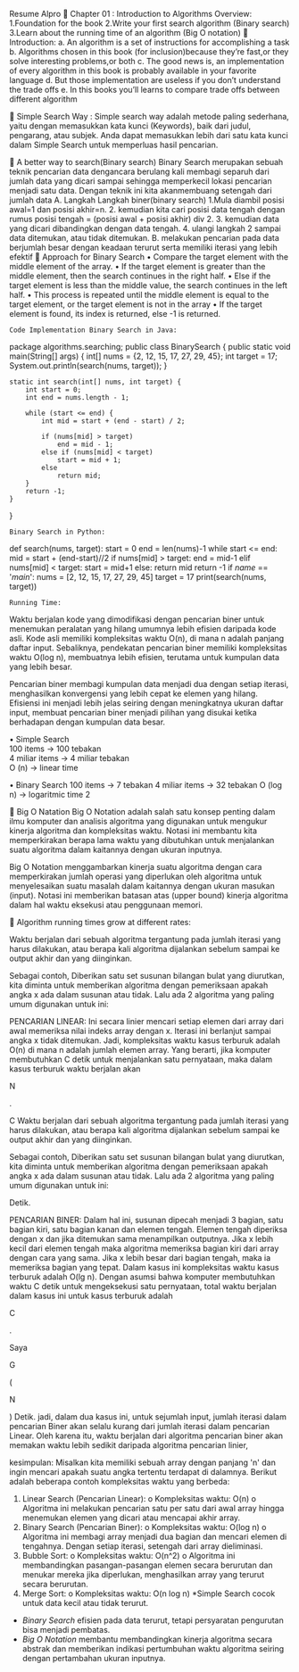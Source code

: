 Resume Alpro
	Chapter 01 : Introduction to Algorithms
Overview: 1.Foundation for the book
                   2.Write your first search algorithm (Binary search)
                   3.Learn about the running time of an algorithm (Big O notation)
	Introduction:
a.	An algorithm is a set of instructions for accomplishing a task
b.	Algorithms chosen in this book (for inclusion)because they’re fast,or they solve interesting problems,or both
c.	The good news is, an implementation of every algorithm in this book is probably available in your favorite language 
d.	But those implementation are useless if you don’t understand the trade offs 
e.	In this books you’ll learns to compare trade offs between different algorithm 

	Simple Search Way :
Simple search way adalah metode paling sederhana, yaitu dengan memasukkan kata kunci (Keywords), baik dari judul, pengarang, atau subjek. Anda dapat memasukkan lebih dari satu kata kunci dalam Simple Search untuk memperluas hasil pencarian.


	A better way to search(Binary search)
Binary Search merupakan sebuah teknik pencarian data dengancara berulang kali membagi separuh dari jumlah data yang dicari sampai sehingga memperkecil lokasi pencarian menjadi satu data. Dengan teknik ini kita akanmembuang setengah dari jumlah data
A.	Langkah Langkah  biner(binary search)
1.Mula diambil posisi awal=1 dan posisi akhir=n.
2. kemudian kita cari posisi data tengah dengan rumus posisi tengah = (posisi awal + posisi akhir) div 2.
3. kemudian data yang dicari dibandingkan dengan data tengah.
4. ulangi langkah 2 sampai data ditemukan, atau tidak ditemukan.
	 B. melakukan pencarian pada data berjumlah besar dengan keadaan terurut serta memiliki iterasi yang lebih efektif 
	Approach for Binary Search
•	Compare the target element with the middle element of the array.
•	If the target element is greater than the middle element, then the search continues in the right half.
•	Else if the target element is less than the middle value, the search continues in the left half.
•	This process is repeated until the middle element is equal to the target element, or the target element is not in the array
•	If the target element is found, its index is returned, else -1 is returned.


 	Code Implementation Binary Search in Java:

package algorithms.searching;
public class BinarySearch {
    public static void main(String[] args) {
        int[] nums = {2, 12, 15, 17, 27, 29, 45};
        int target = 17;
        System.out.println(search(nums, target));
    }

    static int search(int[] nums, int target) {
        int start = 0;
        int end = nums.length - 1;

        while (start <= end) {
            int mid = start + (end - start) / 2;

            if (nums[mid] > target)
                end = mid - 1;
            else if (nums[mid] < target)
                start = mid + 1;
            else
                return mid;
        }
        return -1;
    }
}

 	Binary Search in Python:
def search(nums, target):
    start = 0
    end = len(nums)-1
    while start <= end:
        mid = start + (end-start)//2
        if nums[mid] > target:
            end = mid-1
        elif nums[mid] < target:
            start = mid+1
        else:
            return mid
    return -1
if _name_ == '_main_':
    nums = [2, 12, 15, 17, 27, 29, 45]
    target = 17
    print(search(nums, target))

 	Running Time:
Waktu berjalan kode yang dimodifikasi dengan pencarian biner untuk menemukan peralatan yang hilang umumnya lebih efisien daripada kode asli. Kode asli memiliki kompleksitas waktu O(n), di mana n adalah panjang daftar input. Sebaliknya, pendekatan pencarian biner memiliki kompleksitas waktu O(log n), membuatnya lebih efisien, terutama untuk kumpulan data yang lebih besar.

Pencarian biner membagi kumpulan data menjadi dua dengan setiap iterasi, menghasilkan konvergensi yang lebih cepat ke elemen yang hilang. Efisiensi ini menjadi lebih jelas seiring dengan meningkatnya ukuran daftar input, membuat pencarian biner menjadi pilihan yang disukai ketika berhadapan dengan kumpulan data besar.

•	Simple Search	                                   
100 items -> 100 tebakan	       
4 miliar items -> 4 miliar tebakan	
O (n) -> linear time	                     

•	Binary Search
100 items -> 7 tebakan
4 miliar items -> 32 tebakan
O (log n) -> logaritmic time 2


	Big O Natation 
Big O Notation adalah salah satu konsep penting dalam ilmu komputer dan analisis algoritma yang digunakan untuk mengukur kinerja algoritma dan kompleksitas waktu. Notasi ini membantu kita memperkirakan berapa lama waktu yang dibutuhkan untuk menjalankan suatu algoritma dalam kaitannya dengan ukuran inputnya.
 


Big O Notation menggambarkan kinerja suatu algoritma dengan cara memperkirakan jumlah operasi yang diperlukan oleh algoritma untuk menyelesaikan suatu masalah dalam kaitannya dengan ukuran masukan (input). Notasi ini memberikan batasan atas (upper bound) kinerja algoritma dalam hal waktu eksekusi atau penggunaan memori.

	Algorithm running times grow at different rates:

Waktu berjalan dari sebuah algoritma tergantung pada jumlah iterasi yang harus dilakukan, atau berapa kali algoritma dijalankan sebelum sampai ke output akhir dan yang diinginkan.

Sebagai contoh, Diberikan satu set susunan bilangan bulat yang diurutkan, kita diminta untuk memberikan algoritma dengan pemeriksaan apakah angka x ada dalam susunan atau tidak. Lalu ada 2 algoritma yang paling umum digunakan untuk ini:

PENCARIAN LINEAR: Ini secara linier mencari setiap elemen dari array dari awal memeriksa nilai indeks array dengan x. Iterasi ini berlanjut sampai angka x tidak ditemukan. Jadi, kompleksitas waktu kasus terburuk adalah O(n) di mana n adalah jumlah elemen array. Yang berarti, jika komputer membutuhkan C detik untuk menjalankan satu pernyataan, maka dalam kasus terburuk waktu berjalan akan

N

.

C
Waktu berjalan dari sebuah algoritma tergantung pada jumlah iterasi yang harus dilakukan, atau berapa kali algoritma dijalankan sebelum sampai ke output akhir dan yang diinginkan.

Sebagai contoh, Diberikan satu set susunan bilangan bulat yang diurutkan, kita diminta untuk memberikan algoritma dengan pemeriksaan apakah angka x ada dalam susunan atau tidak. Lalu ada 2 algoritma yang paling umum digunakan untuk ini:

Detik.

PENCARIAN BINER: Dalam hal ini, susunan dipecah menjadi 3 bagian, satu bagian kiri, satu bagian kanan dan elemen tengah. Elemen tengah diperiksa dengan x dan jika ditemukan sama menampilkan outputnya. Jika x lebih kecil dari elemen tengah maka algoritma memeriksa bagian kiri dari array dengan cara yang sama. Jika x lebih besar dari bagian tengah, maka ia memeriksa bagian yang tepat. Dalam kasus ini kompleksitas waktu kasus terburuk adalah O(lg n). Dengan asumsi bahwa komputer membutuhkan waktu C detik untuk mengeksekusi satu pernyataan, total waktu berjalan dalam kasus ini untuk kasus terburuk adalah

C

.

Saya

G

(

N

)
Detik.
jadi, dalam dua kasus ini, untuk sejumlah input, jumlah iterasi dalam pencarian Biner akan selalu kurang dari jumlah iterasi dalam pencarian Linear. Oleh karena itu, waktu berjalan dari algoritma pencarian biner akan memakan waktu lebih sedikit daripada algoritma pencarian linier,


kesimpulan:
Misalkan kita memiliki sebuah array dengan panjang 'n' dan ingin mencari apakah suatu angka tertentu terdapat di dalamnya. Berikut adalah beberapa contoh kompleksitas waktu yang berbeda:
1.	Linear Search (Pencarian Linear):
o	Kompleksitas waktu: O(n)
o	Algoritma ini melakukan pencarian satu per satu dari awal array hingga menemukan elemen yang dicari atau mencapai akhir array.
2.	Binary Search (Pencarian Biner):
o	Kompleksitas waktu: O(log n)
o	Algoritma ini membagi array menjadi dua bagian dan mencari elemen di tengahnya. Dengan setiap iterasi, setengah dari array dieliminasi.
3.	Bubble Sort:
o	Kompleksitas waktu: O(n^2)
o	Algoritma ini membandingkan pasangan-pasangan elemen secara berurutan dan menukar mereka jika diperlukan, menghasilkan array yang terurut secara berurutan.
4.	Merge Sort: 
o	Kompleksitas waktu: O(n log n)
*Simple Search  cocok untuk data kecil atau tidak terurut.
- *Binary Search* efisien pada data terurut, tetapi persyaratan pengurutan bisa menjadi pembatas.
- *Big O Notation* membantu membandingkan kinerja algoritma secara abstrak dan memberikan indikasi pertumbuhan waktu algoritma seiring dengan pertambahan ukuran inputnya.







